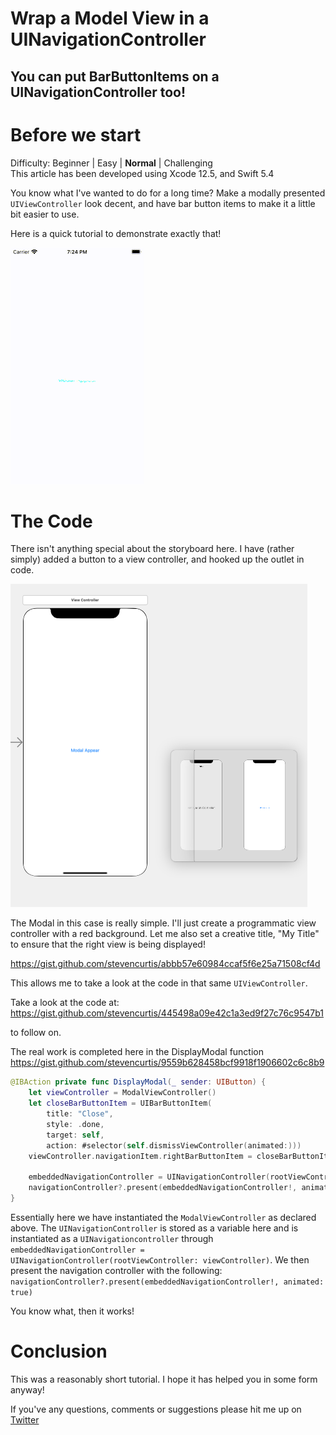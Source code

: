 # Wrap a Model View in a UINavigationController
## You can put BarButtonItems on a UINavigationController too!

# Before we start
Difficulty: Beginner | Easy | **Normal** | Challenging<br>
This article has been developed using Xcode 12.5, and Swift 5.4

You know what I've wanted to do for a long time? Make a modally presented `UIViewController` look decent, and have bar button items to make it a little bit easier to use.

Here is a quick tutorial to demonstrate exactly that!

![Images/out.gif](Images/out.gif)

# The Code
There isn't anything special about the storyboard here. I have (rather simply) added a button to a view controller, and hooked up the outlet in code.

![Images/sb.png](Images/sb.png)

The Modal in this case is really simple. I'll just create a programmatic view controller with a red background. Let me also set a creative title, "My Title" to ensure that the right view is being displayed!

https://gist.github.com/stevencurtis/abbb57e60984ccaf5f6e25a71508cf4d

This allows me to take a look at the code in that same `UIViewController`.

Take a look at the code at:
https://gist.github.com/stevencurtis/445498a09e42c1a3ed9f27c76c9547b1

to follow on.

The real work is completed here in the DisplayModal function
https://gist.github.com/stevencurtis/9559b628458bcf9918f1906602c6c8b9

```swift
@IBAction private func DisplayModal(_ sender: UIButton) {
    let viewController = ModalViewController()
    let closeBarButtonItem = UIBarButtonItem(
        title: "Close",
        style: .done,
        target: self,
        action: #selector(self.dismissViewController(animated:)))
    viewController.navigationItem.rightBarButtonItem = closeBarButtonItem

    embeddedNavigationController = UINavigationController(rootViewController: viewController)
    navigationController?.present(embeddedNavigationController!, animated: true)
}
```

Essentially here we have instantiated the `ModalViewController` as declared above. The `UINavigationController` is stored as a variable here and is instantiated as a `UINavigationcontroller` through `embeddedNavigationController = UINavigationController(rootViewController: viewController)`.
We then present the navigation controller with the following: `navigationController?.present(embeddedNavigationController!, animated: true)`

You know what, then it works!

# Conclusion
This was a reasonably short tutorial. I hope it has helped you in some form anyway!

If you've any questions, comments or suggestions please hit me up on [Twitter](https://twitter.com/stevenpcurtis) 

